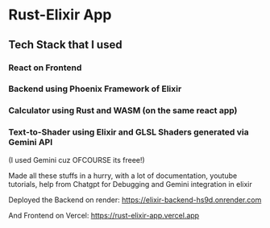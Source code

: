 # Rust-Elixir App

## Tech Stack that I used

### React on Frontend 
### Backend using Phoenix Framework of Elixir 
### Calculator using Rust and WASM (on the same react app)
### Text-to-Shader using Elixir and GLSL Shaders generated via Gemini API 
(I used Gemini cuz OFCOURSE its freee!)

Made all these stuffs in a hurry, with a lot of documentation, youtube tutorials, help from Chatgpt for Debugging and Gemini integration in elixir 

Deployed the Backend on render: https://elixir-backend-hs9d.onrender.com

And Frontend on Vercel: https://rust-elixir-app.vercel.app


